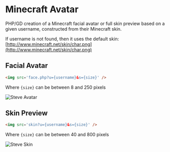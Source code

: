 # Minecraft Avatar

PHP/GD creation of a Minecraft facial avatar or full skin preview based on a given username, constructed from their Minecraft skin.

If username is not found, then it uses the default skin: [http://www.minecraft.net/skin/char.png](http://www.minecraft.net/skin/char.png)

## Facial Avatar

```html
<img src='face.php?u={username}&s={size}' />
```
   
Where `{size}` can be between 8 and 250 pixels

<img src='http://jamiebicknell.github.io/Minecraft-Avatar/1379352360571.png' alt='Steve Avatar' />

## Skin Preview

```html
<img src='skin?u={username}&s={size}' />
```
   
Where `{size}` can be between 40 and 800 pixels

<img src='http://jamiebicknell.github.io/Minecraft-Avatar/1379352360572.png' alt='Steve Skin' />
